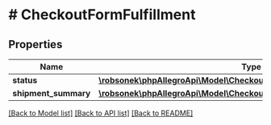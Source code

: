 # # CheckoutFormFulfillment

## Properties

Name | Type | Description | Notes
------------ | ------------- | ------------- | -------------
**status** | [**\robsonek\phpAllegroApi\Model\CheckoutFormFulfillmentStatus**](CheckoutFormFulfillmentStatus.md) |  | [optional]
**shipment_summary** | [**\robsonek\phpAllegroApi\Model\CheckoutFormFulfillmentShipmentSummary**](CheckoutFormFulfillmentShipmentSummary.md) |  | [optional]

[[Back to Model list]](../../README.md#models) [[Back to API list]](../../README.md#endpoints) [[Back to README]](../../README.md)

